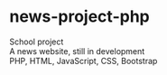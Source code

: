 # news-project-php
School project\
A news website, still in development\
PHP, HTML, JavaScript, CSS, Bootstrap
